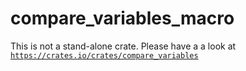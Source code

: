 compare_variables_macro
=======================

This is not a stand-alone crate. Please have a a look at [`https://crates.io/crates/compare_variables`](https://crates.io/crates/compare_variables)
